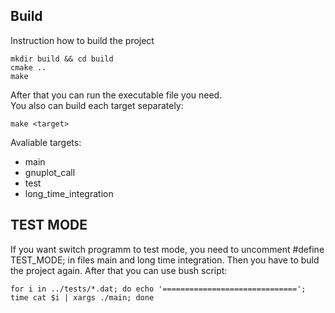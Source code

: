 ## Build
Instruction how to build the project
```consol
mkdir build && cd build
cmake ..
make
```
After that you can run the executable file you need.  
You also can build each target separately:
```consol
make <target>
```
Avaliable targets:
* main
* gnuplot_call
* test
* long_time_integration

## TEST MODE
If you want switch programm to test mode, you need to uncomment #define TEST_MODE; in files main and long time integration. Then you have to buld the project again. After that you can use bush script:

```consol
for i in ../tests/*.dat; do echo '=============================='; time cat $i | xargs ./main; done
```